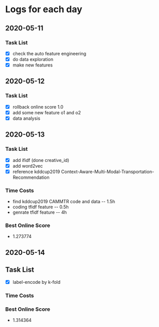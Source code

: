 # Logs for each day


## 2020-05-11

### Task List

- [x] check the auto feature engineering
- [x] do data exploration
- [x] make new features

## 2020-05-12

### Task List

- [x] rollback online score 1.0
- [x] add some new feature o1 and o2
- [x] data analysis

## 2020-05-13

### Task List

- [x] add ifidf (done creative_id)
- [x] add word2vec
- [x] reference kddcup2019 Context-Aware-Multi-Modal-Transportation-Recommendation

### Time Costs

- find kddcup2019 CAMMTR code and data -- 1.5h
- coding tfidf feature -- 0.5h
- genrate tfidf feature -- 4h

### Best Online Score
- 1.273774

## 2020-05-14

## Task List

- [x] label-encode by k-fold 

### Time Costs

### Best Online Score

- 1.314364